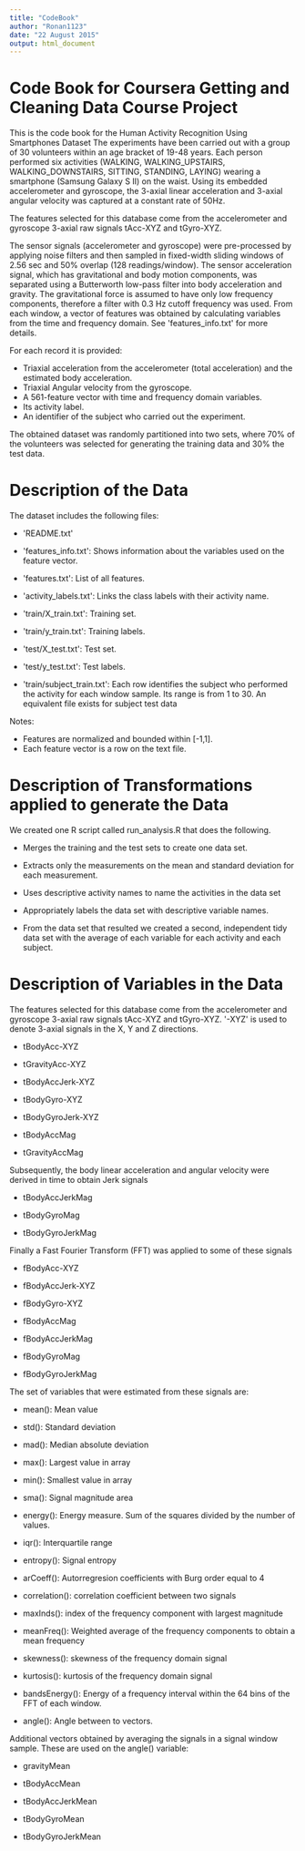 ```yaml
---
title: "CodeBook"
author: "Ronan1123"
date: "22 August 2015"
output: html_document
---
```


# Code Book for Coursera Getting and Cleaning Data Course Project

This is the code book for the Human Activity Recognition Using Smartphones Dataset
The experiments have been carried out with a group of 30 volunteers within an age bracket of 19-48 years. Each person performed six activities (WALKING, WALKING_UPSTAIRS, WALKING_DOWNSTAIRS, SITTING, STANDING, LAYING) wearing a smartphone (Samsung Galaxy S II) on the waist. Using its embedded accelerometer and gyroscope, the 3-axial linear acceleration and 3-axial angular velocity was captured at a constant rate of 50Hz. 

The features selected for this database come from the accelerometer and gyroscope 3-axial raw signals tAcc-XYZ and tGyro-XYZ. 

The sensor signals (accelerometer and gyroscope) were pre-processed by applying noise filters and then sampled in fixed-width sliding windows of 2.56 sec and 50% overlap (128 readings/window). The sensor acceleration signal, which has gravitational and body motion components, was separated using a Butterworth low-pass filter into body acceleration and gravity. The gravitational force is assumed to have only low frequency components, therefore a filter with 0.3 Hz cutoff frequency was used. From each window, a vector of features was obtained by calculating variables from the time and frequency domain. See 'features_info.txt' for more details. 

For each record it is provided:
* Triaxial acceleration from the accelerometer (total acceleration) and the estimated body acceleration.
* Triaxial Angular velocity from the gyroscope. 
* A 561-feature vector with time and frequency domain variables. 
* Its activity label. 
* An identifier of the subject who carried out the experiment.

The obtained dataset was randomly partitioned into two sets, where 70% of the volunteers was selected for generating the training data and 30% the test data. 

# Description of the Data

The dataset includes the following files:

* 'README.txt'

* 'features_info.txt': Shows information about the variables used on the feature vector.

* 'features.txt': List of all features.

* 'activity_labels.txt': Links the class labels with their activity name.

* 'train/X_train.txt': Training set.

* 'train/y_train.txt': Training labels.

* 'test/X_test.txt': Test set.

* 'test/y_test.txt': Test labels.

* 'train/subject_train.txt': Each row identifies the subject who performed the activity for each window sample. Its range is from 1 to 30. An equivalent file exists for subject test data

Notes: 
* Features are normalized and bounded within [-1,1].
* Each feature vector is a row on the text file.


# Description of Transformations applied to generate the Data

We created one R script called run_analysis.R that does the following.

* Merges the training and the test sets to create one data set.

* Extracts only the measurements on the mean and standard deviation for each   measurement.

* Uses descriptive activity names to name the activities in the data set

* Appropriately labels the data set with descriptive variable names.

* From the data set that resulted we created a second, independent tidy data set with the average of each variable for each activity and each subject.

# Description of Variables in the Data

The features selected for this database come from the accelerometer and gyroscope 3-axial raw signals tAcc-XYZ and tGyro-XYZ. '-XYZ' is used to denote 3-axial signals in the X, Y and Z directions.

* tBodyAcc-XYZ

* tGravityAcc-XYZ

* tBodyAccJerk-XYZ

* tBodyGyro-XYZ

* tBodyGyroJerk-XYZ

* tBodyAccMag

* tGravityAccMag


Subsequently, the body linear acceleration and angular velocity were derived in time to obtain Jerk signals

* tBodyAccJerkMag

* tBodyGyroMag

* tBodyGyroJerkMag


Finally a Fast Fourier Transform (FFT) was applied to some of these signals

* fBodyAcc-XYZ

* fBodyAccJerk-XYZ

* fBodyGyro-XYZ

* fBodyAccMag

* fBodyAccJerkMag

* fBodyGyroMag

* fBodyGyroJerkMag


The set of variables that were estimated from these signals are: 

* mean(): Mean value

* std(): Standard deviation

* mad(): Median absolute deviation

* max(): Largest value in array

* min(): Smallest value in array

* sma(): Signal magnitude area

* energy(): Energy measure. Sum of the squares divided by the number of values.

* iqr(): Interquartile range

* entropy(): Signal entropy

* arCoeff(): Autorregresion coefficients with Burg order equal to 4

* correlation(): correlation coefficient between two signals

* maxInds(): index of the frequency component with largest magnitude

* meanFreq(): Weighted average of the frequency components to obtain a mean frequency

* skewness(): skewness of the frequency domain signal 

* kurtosis(): kurtosis of the frequency domain signal 

* bandsEnergy(): Energy of a frequency interval within the 64 bins of the FFT of each window.

* angle(): Angle between to vectors.


Additional vectors obtained by averaging the signals in a signal window sample. These are used on the angle() variable:

* gravityMean

* tBodyAccMean

* tBodyAccJerkMean

* tBodyGyroMean

* tBodyGyroJerkMean

